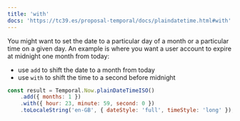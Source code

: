 ```yaml
---
title: 'with'
docs: 'https://tc39.es/proposal-temporal/docs/plaindatetime.html#with'
---
```


You might want to set the date to a particular day of a month or a particular time on a given day. An example is where you want a user account to expire at midnight one month from today:

- use `add` to shift the date to a month from today
- use `with` to shift the time to a second before midnight

```javascript
const result = Temporal.Now.plainDateTimeISO()
	.add({ months: 1 })
	.with({ hour: 23, minute: 59, second: 0 })
	.toLocaleString('en-GB', { dateStyle: 'full', timeStyle: 'long' });
```
